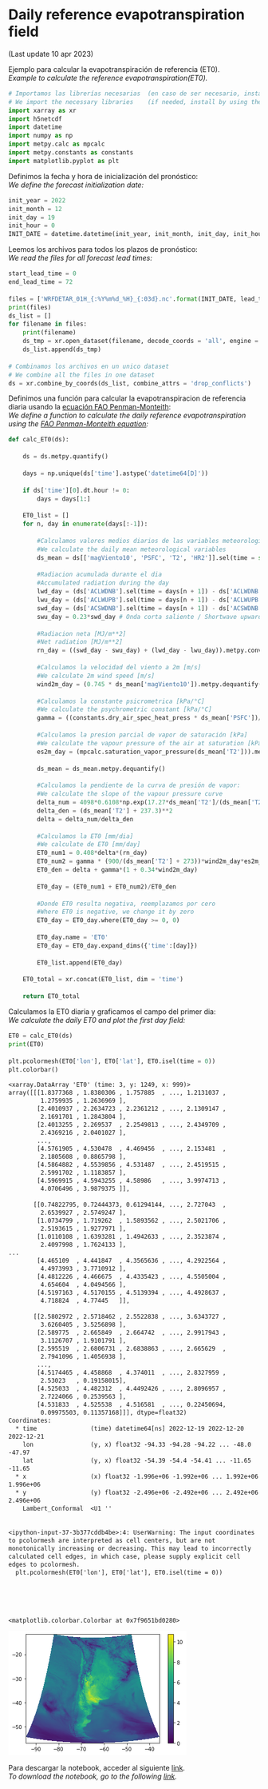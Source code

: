 # Daily reference evapotranspiration field

(Last update 10 apr 2023) <br />

Ejemplo para calcular la evapotranspiración de referencia (ET0). <br />
*Example to calculate the reference evapotranspiration(ET0).*


```python
# Importamos las librerías necesarias  (en caso de ser necesario, instalar utilizando el comando pip install)
# We import the necessary libraries    (if needed, install by using the command pip install)
import xarray as xr
import h5netcdf
import datetime
import numpy as np
import metpy.calc as mpcalc
import metpy.constants as constants
import matplotlib.pyplot as plt
```

Definimos la fecha y hora de inicialización del pronóstico: <br />
*We define the forecast initialization date:* 


```python
init_year = 2022
init_month = 12
init_day = 19
init_hour = 0
INIT_DATE = datetime.datetime(init_year, init_month, init_day, init_hour)
```

Leemos los archivos para todos los plazos de pronóstico: <br />
*We read the files for all forecast lead times:*


```python
start_lead_time = 0
end_lead_time = 72

files = ['WRFDETAR_01H_{:%Y%m%d_%H}_{:03d}.nc'.format(INIT_DATE, lead_time) for lead_time in range(start_lead_time, end_lead_time + 1)]
print(files)
ds_list = []
for filename in files:
    print(filename)
    ds_tmp = xr.open_dataset(filename, decode_coords = 'all', engine = 'h5netcdf')
    ds_list.append(ds_tmp)

# Combinamos los archivos en un unico dataset
# We combine all the files in one dataset
ds = xr.combine_by_coords(ds_list, combine_attrs = 'drop_conflicts')
```

Definimos una función para calcular la evapotranspiracion de referencia diaria usando la [ecuación FAO Penman-Monteith](https://www.fao.org/3/x0490e/x0490e06.htm#equation
): <br />
*We define a function to calculate the daily reference evapotranspiration using the [FAO Penman-Monteith equation](https://www.fao.org/3/x0490e/x0490e06.htm#equation
):*






```python
def calc_ET0(ds):

    ds = ds.metpy.quantify()

    days = np.unique(ds['time'].astype('datetime64[D]'))

    if ds['time'][0].dt.hour != 0:
        days = days[1:]

    ET0_list = []
    for n, day in enumerate(days[:-1]):

        #Calculamos valores medios diarios de las variables meteorologicas
        #We calculate the daily mean meteorological variables
        ds_mean = ds[['magViento10', 'PSFC', 'T2', 'HR2']].sel(time = slice(days[n], days[n+1])).mean(dim = 'time')

        #Radiacion acumulada durante el dia
        #Accumulated radiation during the day
        lwd_day = (ds['ACLWDNB'].sel(time = days[n + 1]) - ds['ACLWDNB'].sel(time = days[n])) # Onda larga entrante / Longwave downward
        lwu_day = (ds['ACLWUPB'].sel(time = days[n + 1]) - ds['ACLWUPB'].sel(time = days[n])) # Onda larga saliente / Longwave upward
        swd_day = (ds['ACSWDNB'].sel(time = days[n + 1]) - ds['ACSWDNB'].sel(time = days[n])) # Onda corta entrante / Shortwave downward
        swu_day = 0.23*swd_day # Onda corta saliente / Shortwave upward

        #Radiacion neta [MJ/m**2]
        #Net radiation [MJ/m**2]
        rn_day = ((swd_day - swu_day) + (lwd_day - lwu_day)).metpy.convert_units('MJ/m**2').metpy.dequantify()

        #Calculamos la velocidad del viento a 2m [m/s]
        #We calculate 2m wind speed [m/s]
        wind2m_day = (0.745 * ds_mean['magViento10']).metpy.dequantify()

        #Calculamos la constante psicrometrica [kPa/°C]
        #We calculate the psychrometric constant [kPa/°C]
        gamma = ((constants.dry_air_spec_heat_press * ds_mean['PSFC'])/(constants.molecular_weight_ratio * constants.water_heat_vaporization)).metpy.convert_units('kPa/degC').metpy.dequantify()

        #Calculamos la presion parcial de vapor de saturación [kPa]
        #We calculate the vapour pressure of the air at saturation [kPa]
        es2m_day = (mpcalc.saturation_vapor_pressure(ds_mean['T2'])).metpy.convert_units('kPa').metpy.dequantify()

        ds_mean = ds_mean.metpy.dequantify()

        #Calculamos la pendiente de la curva de presión de vapor:
        #We calculate the slope of the vapour pressure curve
        delta_num = 4098*0.6108*np.exp(17.27*ds_mean['T2']/(ds_mean['T2'] + 237.3))
        delta_den = (ds_mean['T2'] + 237.3)**2
        delta = delta_num/delta_den

        #Calculamos la ET0 [mm/dia]
        #We calculate de ET0 [mm/day]
        ET0_num1 = 0.408*delta*(rn_day)
        ET0_num2 = gamma * (900/(ds_mean['T2'] + 273))*wind2m_day*es2m_day*(1 - ds_mean['HR2']/100)
        ET0_den = delta + gamma*(1 + 0.34*wind2m_day)

        ET0_day = (ET0_num1 + ET0_num2)/ET0_den

        #Donde ET0 resulta negativa, reemplazamos por cero
        #Where ET0 is negative, we change it by zero
        ET0_day = ET0_day.where(ET0_day >= 0, 0)

        ET0_day.name = 'ET0'
        ET0_day = ET0_day.expand_dims({'time':[day]})

        ET0_list.append(ET0_day)

    ET0_total = xr.concat(ET0_list, dim = 'time')

    return ET0_total

```

Calculamos la ET0 diaria y graficamos el campo del primer dia: <br />
*We calculate the daily ET0 and plot the first day field:*



```python
ET0 = calc_ET0(ds)
print(ET0)

plt.pcolormesh(ET0['lon'], ET0['lat'], ET0.isel(time = 0))
plt.colorbar()
```

    <xarray.DataArray 'ET0' (time: 3, y: 1249, x: 999)>
    array([[[1.8377368 , 1.8380306 , 1.757885  , ..., 1.2131037 ,
             1.2759935 , 1.2636969 ],
            [2.4010937 , 2.2634723 , 2.2361212 , ..., 2.1309147 ,
             2.1691701 , 1.2843804 ],
            [2.4013255 , 2.269537  , 2.2549813 , ..., 2.4349709 ,
             2.4369216 , 2.0401027 ],
            ...,
            [4.5761905 , 4.530478  , 4.469456  , ..., 2.153481  ,
             2.1805608 , 0.8865798 ],
            [4.5864882 , 4.5539856 , 4.531487  , ..., 2.4519515 ,
             2.5991702 , 1.1183857 ],
            [4.5969915 , 4.5943255 , 4.58986   , ..., 3.9974713 ,
             4.0706496 , 3.9879375 ]],
    
           [[0.74822795, 0.72444373, 0.61294144, ..., 2.727043  ,
             2.6539927 , 2.5749247 ],
            [1.0734799 , 1.719262  , 1.5893562 , ..., 2.5021706 ,
             2.5193615 , 1.9277971 ],
            [1.0110108 , 1.6393281 , 1.4942633 , ..., 2.3523874 ,
             2.4097998 , 1.7624133 ],
    ...
            [4.465109  , 4.441847  , 4.3565636 , ..., 4.2922564 ,
             4.4973993 , 3.7710912 ],
            [4.4812226 , 4.466675  , 4.4335423 , ..., 4.5505004 ,
             4.654604  , 4.0494566 ],
            [4.5197163 , 4.5170155 , 4.5139394 , ..., 4.4928637 ,
             4.718824  , 4.77445   ]],
    
           [[2.5802972 , 2.5718462 , 2.5522838 , ..., 3.6343727 ,
             3.6260405 , 3.5256898 ],
            [2.589775  , 2.665849  , 2.664742  , ..., 2.9917943 ,
             3.1126707 , 1.9101791 ],
            [2.595519  , 2.6806731 , 2.6838863 , ..., 2.665629  ,
             2.7941096 , 1.4056938 ],
            ...,
            [4.5174465 , 4.458868  , 4.374011  , ..., 2.8327959 ,
             2.53023   , 0.19158015],
            [4.525033  , 4.482312  , 4.4492426 , ..., 2.8096957 ,
             2.7224066 , 0.2539563 ],
            [4.531833  , 4.525538  , 4.516581  , ..., 0.22450694,
             0.09975503, 0.11357168]]], dtype=float32)
    Coordinates:
      * time               (time) datetime64[ns] 2022-12-19 2022-12-20 2022-12-21
        lon                (y, x) float32 -94.33 -94.28 -94.22 ... -48.0 -47.97
        lat                (y, x) float32 -54.39 -54.4 -54.41 ... -11.65 -11.65
      * x                  (x) float32 -1.996e+06 -1.992e+06 ... 1.992e+06 1.996e+06
      * y                  (y) float32 -2.496e+06 -2.492e+06 ... 2.492e+06 2.496e+06
        Lambert_Conformal  <U1 ''


    <ipython-input-37-3b377cddb4be>:4: UserWarning: The input coordinates to pcolormesh are interpreted as cell centers, but are not monotonically increasing or decreasing. This may lead to incorrectly calculated cell edges, in which case, please supply explicit cell edges to pcolormesh.
      plt.pcolormesh(ET0['lon'], ET0['lat'], ET0.isel(time = 0))





    <matplotlib.colorbar.Colorbar at 0x7f9651bd0280>




    
![png](../figuras/ET0.png)
    
Para descargar la notebook, acceder al siguiente [link](../notebooks/ET0.ipynb). <br />
*To download the notebook, go to the following [link](../notebooks/ET0.ipynb).*

